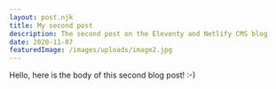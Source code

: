 ```yaml
---
layout: post.njk
title: My second post
description: The second post on the Eleventy and Netlify CMS blog
date: 2020-11-07
featuredImage: /images/uploads/image2.jpg
---
```


Hello, here is the body of this second blog post! :-) 